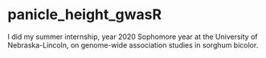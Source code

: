 # panicle_height_gwasR
I did my summer internship, year 2020 Sophomore year at the University of Nebraska-Lincoln, on genome-wide association studies in sorghum bicolor.
